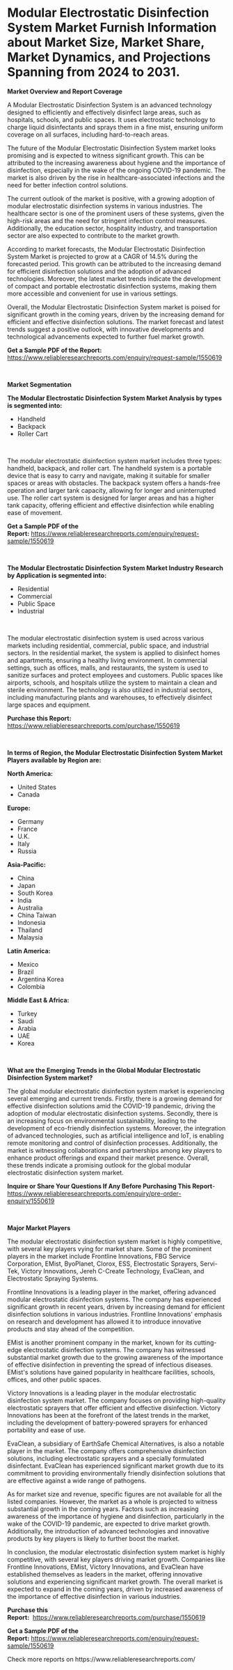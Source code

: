 <p><h1>Modular Electrostatic Disinfection System Market Furnish Information about Market Size, Market Share, Market Dynamics, and Projections Spanning from 2024 to 2031.</h1></p><p><strong>Market Overview and Report Coverage</strong></p>
<p><p>A Modular Electrostatic Disinfection System is an advanced technology designed to efficiently and effectively disinfect large areas, such as hospitals, schools, and public spaces. It uses electrostatic technology to charge liquid disinfectants and sprays them in a fine mist, ensuring uniform coverage on all surfaces, including hard-to-reach areas.</p><p>The future of the Modular Electrostatic Disinfection System market looks promising and is expected to witness significant growth. This can be attributed to the increasing awareness about hygiene and the importance of disinfection, especially in the wake of the ongoing COVID-19 pandemic. The market is also driven by the rise in healthcare-associated infections and the need for better infection control solutions.</p><p>The current outlook of the market is positive, with a growing adoption of modular electrostatic disinfection systems in various industries. The healthcare sector is one of the prominent users of these systems, given the high-risk areas and the need for stringent infection control measures. Additionally, the education sector, hospitality industry, and transportation sector are also expected to contribute to the market growth.</p><p>According to market forecasts, the Modular Electrostatic Disinfection System Market is projected to grow at a CAGR of 14.5% during the forecasted period. This growth can be attributed to the increasing demand for efficient disinfection solutions and the adoption of advanced technologies. Moreover, the latest market trends indicate the development of compact and portable electrostatic disinfection systems, making them more accessible and convenient for use in various settings.</p><p>Overall, the Modular Electrostatic Disinfection System market is poised for significant growth in the coming years, driven by the increasing demand for efficient and effective disinfection solutions. The market forecast and latest trends suggest a positive outlook, with innovative developments and technological advancements expected to further fuel market growth.</p></p>
<p><strong>Get a Sample PDF of the Report:</strong> <a href="https://www.reliableresearchreports.com/enquiry/request-sample/1550619">https://www.reliableresearchreports.com/enquiry/request-sample/1550619</a></p>
<p>&nbsp;</p>
<p><strong>Market Segmentation</strong></p>
<p><strong>The Modular Electrostatic Disinfection System Market Analysis by types is segmented into:</strong></p>
<p><ul><li>Handheld</li><li>Backpack</li><li>Roller Cart</li></ul></p>
<p>&nbsp;</p>
<p><p>The modular electrostatic disinfection system market includes three types: handheld, backpack, and roller cart. The handheld system is a portable device that is easy to carry and navigate, making it suitable for smaller spaces or areas with obstacles. The backpack system offers a hands-free operation and larger tank capacity, allowing for longer and uninterrupted use. The roller cart system is designed for larger areas and has a higher tank capacity, offering efficient and effective disinfection while enabling ease of movement.</p></p>
<p><strong>Get a Sample PDF of the Report:</strong>&nbsp;<a href="https://www.reliableresearchreports.com/enquiry/request-sample/1550619">https://www.reliableresearchreports.com/enquiry/request-sample/1550619</a></p>
<p>&nbsp;</p>
<p><strong>The Modular Electrostatic Disinfection System Market Industry Research by Application is segmented into:</strong></p>
<p><ul><li>Residential</li><li>Commercial</li><li>Public Space</li><li>Industrial</li></ul></p>
<p>&nbsp;</p>
<p><p>The modular electrostatic disinfection system is used across various markets including residential, commercial, public space, and industrial sectors. In the residential market, the system is applied to disinfect homes and apartments, ensuring a healthy living environment. In commercial settings, such as offices, malls, and restaurants, the system is used to sanitize surfaces and protect employees and customers. Public spaces like airports, schools, and hospitals utilize the system to maintain a clean and sterile environment. The technology is also utilized in industrial sectors, including manufacturing plants and warehouses, to effectively disinfect large spaces and equipment.</p></p>
<p><strong>Purchase this Report:</strong>&nbsp; <a href="https://www.reliableresearchreports.com/purchase/1550619">https://www.reliableresearchreports.com/purchase/1550619</a></p>
<p>&nbsp;</p>
<p><strong>In terms of Region, the Modular Electrostatic Disinfection System Market Players available by Region are:</strong></p>
<p>
    <p> <strong> North America: </strong>
        <ul>
            <li>United States</li>
            <li>Canada</li>
        </ul>
        </p> 
    <p> <strong> Europe: </strong>
        <ul>
            <li>Germany</li>
            <li>France</li>
            <li>U.K.</li>
            <li>Italy</li>
            <li>Russia</li>
        </ul>
        </p> 
    <p> <strong> Asia-Pacific: </strong>
        <ul>
            <li>China</li>
            <li>Japan</li>
            <li>South Korea</li>
            <li>India</li>
            <li>Australia</li>
            <li>China Taiwan</li>
            <li>Indonesia</li>
            <li>Thailand</li>
            <li>Malaysia</li>
        </ul>
        </p> 
    <p> <strong> Latin America: </strong>
        <ul>
            <li>Mexico</li>
            <li>Brazil</li>
            <li>Argentina Korea</li>
            <li>Colombia</li>
        </ul>
        </p> 
    <p> <strong> Middle East & Africa: </strong>
        <ul>
            <li>Turkey</li>
            <li>Saudi</li>
            <li>Arabia</li>
            <li>UAE</li>
            <li>Korea</li>
        </ul>
    </p>
    </p>
<p>&nbsp;</p>
<p><strong>What are the Emerging Trends in the Global Modular Electrostatic Disinfection System market?</strong></p>
<p><p>The global modular electrostatic disinfection system market is experiencing several emerging and current trends. Firstly, there is a growing demand for effective disinfection solutions amid the COVID-19 pandemic, driving the adoption of modular electrostatic disinfection systems. Secondly, there is an increasing focus on environmental sustainability, leading to the development of eco-friendly disinfection systems. Moreover, the integration of advanced technologies, such as artificial intelligence and IoT, is enabling remote monitoring and control of disinfection processes. Additionally, the market is witnessing collaborations and partnerships among key players to enhance product offerings and expand their market presence. Overall, these trends indicate a promising outlook for the global modular electrostatic disinfection system market.</p></p>
<p><strong>Inquire or Share Your Questions If Any Before Purchasing This Report</strong>- <a href="https://www.reliableresearchreports.com/enquiry/pre-order-enquiry/1550619">https://www.reliableresearchreports.com/enquiry/pre-order-enquiry/1550619</a></p>
<p>&nbsp;</p>
<p><strong>Major Market Players</strong></p>
<p><p>The modular electrostatic disinfection system market is highly competitive, with several key players vying for market share. Some of the prominent players in the market include Frontline Innovations, FBG Service Corporation, EMist, ByoPlanet, Clorox, ESS, Electrostatic Sprayers, Servi-Tek, Victory Innovations, Jereh C-Create Technology, EvaClean, and Electrostatic Spraying Systems.</p><p>Frontline Innovations is a leading player in the market, offering advanced modular electrostatic disinfection systems. The company has experienced significant growth in recent years, driven by increasing demand for efficient disinfection solutions in various industries. Frontline Innovations' emphasis on research and development has allowed it to introduce innovative products and stay ahead of the competition.</p><p>EMist is another prominent company in the market, known for its cutting-edge electrostatic disinfection systems. The company has witnessed substantial market growth due to the growing awareness of the importance of effective disinfection in preventing the spread of infectious diseases. EMist's solutions have gained popularity in healthcare facilities, schools, offices, and other public spaces.</p><p>Victory Innovations is a leading player in the modular electrostatic disinfection system market. The company focuses on providing high-quality electrostatic sprayers that offer efficient and effective disinfection. Victory Innovations has been at the forefront of the latest trends in the market, including the development of battery-powered sprayers for enhanced portability and ease of use.</p><p>EvaClean, a subsidiary of EarthSafe Chemical Alternatives, is also a notable player in the market. The company offers comprehensive disinfection solutions, including electrostatic sprayers and a specially formulated disinfectant. EvaClean has experienced significant market growth due to its commitment to providing environmentally friendly disinfection solutions that are effective against a wide range of pathogens.</p><p>As for market size and revenue, specific figures are not available for all the listed companies. However, the market as a whole is projected to witness substantial growth in the coming years. Factors such as increasing awareness of the importance of hygiene and disinfection, particularly in the wake of the COVID-19 pandemic, are expected to drive market growth. Additionally, the introduction of advanced technologies and innovative products by key players is likely to further boost the market.</p><p>In conclusion, the modular electrostatic disinfection system market is highly competitive, with several key players driving market growth. Companies like Frontline Innovations, EMist, Victory Innovations, and EvaClean have established themselves as leaders in the market, offering innovative solutions and experiencing significant market growth. The overall market is expected to expand in the coming years, driven by increased awareness of the importance of effective disinfection in various industries.</p></p>
<p><strong>Purchase this Report:</strong>&nbsp;&nbsp;<a href="https://www.reliableresearchreports.com/purchase/1550619">https://www.reliableresearchreports.com/purchase/1550619</a></p>
<p></p>
<p><strong>Get a Sample PDF of the Report:</strong>&nbsp;<a href="https://www.reliableresearchreports.com/enquiry/request-sample/1550619">https://www.reliableresearchreports.com/enquiry/request-sample/1550619</a></p>
<p>Check more reports on https://www.reliableresearchreports.com/</p>